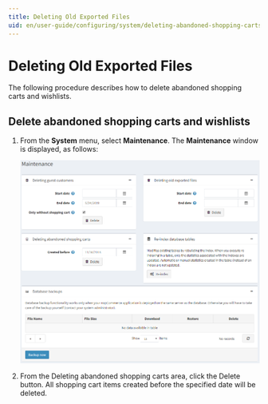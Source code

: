 ```yaml
---
title: Deleting Old Exported Files
uid: en/user-guide/configuring/system/deleting-abandoned-shopping-carts
---
```

# Deleting Old Exported Files

The following procedure describes how to delete abandoned shopping carts and wishlists.

## Delete abandoned shopping carts and wishlists

1. From the **System** menu, select **Maintenance**. The **Maintenance** window is displayed, as follows:

    ![Maintenance](_static/deleting-abandoned-shopping-carts/deleting-abandoned-shopping-carts.png)
1. From the Deleting abandoned shopping carts area, click the Delete button. All shopping cart items created before the specified date will be deleted.
